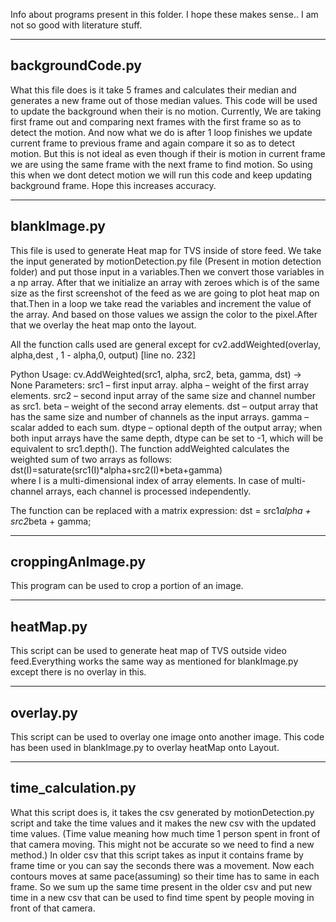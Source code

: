 Info about programs present in this folder. I hope these makes sense.. I am not so good with literature stuff.

------------------
backgroundCode.py
------------------

What this file does is it take 5 frames and calculates their median and generates a new frame out of those median values. This code will 
be used to update the background when their is no motion. Currently, We are taking first frame out and comparing next frames with the first
frame so as to detect the motion. And now what we do is after 1 loop finishes we update current frame to previous frame and 
again compare it so as to detect motion. But this is not ideal as even though if their is motion in current frame we are using the same 
frame with the next frame to find motion. So using this when we dont detect motion we will run this code and keep updating background
frame. Hope this increases accuracy.

--------------
blankImage.py
--------------

This file is used to generate Heat map for TVS inside of store feed. We take the input generated by motionDetection.py file (Present in
motion detection folder) and put those input in a variables.Then we convert those variables in a np array. After that we initialize an
array with zeroes which is of the same size as the first screenshot of the feed as we are going to plot heat map on that.Then in a loop 
we take read the variables and increment the value of the array. And based on those values we assign the color to the pixel.After that 
we overlay the heat map onto the layout.

All the function calls used are general except for cv2.addWeighted(overlay, alpha,dest , 1 - alpha,0, output) [line no. 232]

Python Usage: cv.AddWeighted(src1, alpha, src2, beta, gamma, dst) → None
Parameters:	
src1 – first input array.
alpha – weight of the first array elements.
src2 – second input array of the same size and channel number as src1.
beta – weight of the second array elements.
dst – output array that has the same size and number of channels as the input arrays.
gamma – scalar added to each sum.
dtype – optional depth of the output array; when both input arrays have the same depth, dtype can be set to -1, which will be equivalent 
to src1.depth().
The function addWeighted calculates the weighted sum of two arrays as follows:
            dst(I)=saturate(src1(I)*alpha+src2(I)*beta+gamma)    
where I is a multi-dimensional index of array elements. In case of multi-channel arrays, each channel is processed independently.

The function can be replaced with a matrix expression:
dst = src1*alpha + src2*beta + gamma;

-------------------
croppingAnImage.py
-------------------

This program can be used to crop a portion of an image.

-----------
heatMap.py
-----------

This script can be used to generate heat map of TVS outside video feed.Everything works the same way as mentioned for blankImage.py 
except there is no overlay in this.

-----------
overlay.py
-----------

This script can be used to overlay one image onto another image. This code has been used in blankImage.py to overlay heatMap onto 
Layout.

--------------------
time_calculation.py
--------------------

What this script does is, it takes the csv generated by motionDetection.py script and take the time values and it makes the new csv with 
the updated time values. (Time value meaning how much time 1 person spent in front of that camera moving. This might not be accurate so
we need to find a new method.)
In older csv that this script takes as input it contains frame by frame time or you can say the seconds there was a movement. Now each 
contours moves at same pace(assuming) so their time has to same in each frame. So we sum up the same time present in the older csv and 
put new time in a new csv that can be used to find time spent by people moving in front of that camera. 




